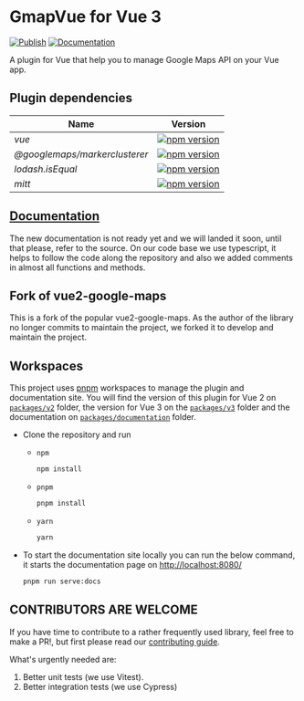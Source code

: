 # GmapVue for Vue 3

[![Publish](https://github.com/diegoazh/gmap-vue/workflows/publish/badge.svg)](https://github.com/diegoazh/gmap-vue/actions?query=workflow%3Apublish)
[![Documentation](https://github.com/diegoazh/gmap-vue/workflows/documentation/badge.svg)](https://github.com/diegoazh/gmap-vue/actions?query=workflow%3Adocumentation)

A plugin for Vue that help you to manage Google Maps API on your Vue app.

## Plugin dependencies

|Name|Version|
|----|-------|
|*vue*|[![npm version](https://badge.fury.io/js/vue.svg)](https://www.npmjs.com/package/vue?activeTab=readme)|
|*@googlemaps/markerclusterer*|[![npm version](https://badge.fury.io/js/@googlemaps%2Fmarkerclusterer.svg)](https://badge.fury.io/js/@googlemaps%2Fmarkerclusterer)|
|*lodash.isEqual*|[![npm version](https://badge.fury.io/js/lodash.isequal.svg)](https://www.npmjs.com/package/lodash.isequal)|
|*mitt*|[![npm version](https://badge.fury.io/js/mitt.svg)](https://www.npmjs.com/package/mitt)|

## [Documentation](https://diegoazh.github.io/gmap-vue/)

The new documentation is not ready yet and we will landed it soon, until that please, refer to the source. On our code base we use typescript, it helps to follow the code along the repository and also we added comments in almost all functions and methods.

## Fork of vue2-google-maps

This is a fork of the popular vue2-google-maps. As the author of the library no longer commits to maintain the project, we forked it to develop and maintain the project.

## Workspaces

This project uses [pnpm](https://pnpm.io/es/) workspaces to manage the plugin and documentation site. You will find the version of this plugin for Vue 2 on [`packages/v2`](https://github.com/diegoazh/gmap-vue/blob/master/packages/v2/README.md) folder, the version for Vue 3 on the [`packages/v3`](https://github.com/diegoazh/gmap-vue/blob/master/packages/v3/README.md) folder and the documentation on [`packages/documentation`](https://github.com/diegoazh/gmap-vue/blob/master/packages/documentation/README.md) folder.

- Clone the repository and run

  - `npm`

    ```sh
    npm install
    ```

  - `pnpm`

    ```sh
    pnpm install
    ```

  - `yarn`

    ```sh
    yarn
    ```

- To start the documentation site locally you can run the below command, it starts the documentation page on [http://localhost:8080/](http://localhost:8080/)

  ```sh
  pnpm run serve:docs
  ```

## CONTRIBUTORS ARE WELCOME

If you have time to contribute to a rather frequently used library, feel free to make a PR!, but first please read our [contributing guide](https://github.com/diegoazh/gmap-vue/blob/master/CONTRIBUTING.md).

What's urgently needed are:

1. Better unit tests (we use Vitest).
2. Better integration tests (we use Cypress)
